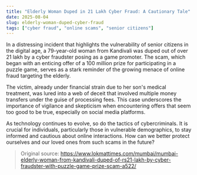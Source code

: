 ```yaml
---
title: "Elderly Woman Duped in 21 Lakh Cyber Fraud: A Cautionary Tale"
date: 2025-08-04
slug: elderly-woman-duped-cyber-fraud
tags: ["cyber fraud", "online scams", "senior citizens"]
---
```


In a distressing incident that highlights the vulnerability of senior citizens in the digital age, a 79-year-old woman from Kandivali was duped out of over 21 lakh by a cyber fraudster posing as a game promoter. The scam, which began with an enticing offer of a 100 million prize for participating in a puzzle game, serves as a stark reminder of the growing menace of online fraud targeting the elderly.

The victim, already under financial strain due to her son's medical treatment, was lured into a web of deceit that involved multiple money transfers under the guise of processing fees. This case underscores the importance of vigilance and skepticism when encountering offers that seem too good to be true, especially on social media platforms.

As technology continues to evolve, so do the tactics of cybercriminals. It is crucial for individuals, particularly those in vulnerable demographics, to stay informed and cautious about online interactions. How can we better protect ourselves and our loved ones from such scams in the future?
> Original source: https://www.lokmattimes.com/mumbai/mumbai-elderly-woman-from-kandivali-duped-of-rs21-lakh-by-cyber-fraudster-with-puzzle-game-prize-scam-a522/